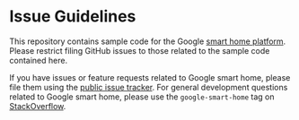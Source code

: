 # Issue Guidelines

This repository contains sample code for the Google [smart home platform](https://g.co/dev/smarthome).
Please restrict filing GitHub issues to those related to the sample code contained here.

If you have issues or feature requests related to Google smart home, please file them using the
[public issue tracker](https://developers.google.com/actions/smarthome/support).
For general development questions related to Google smart home, please use the `google-smart-home` tag
on [StackOverflow](https://stackoverflow.com/questions/tagged/google-smart-home).
